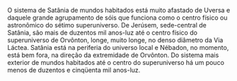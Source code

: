 ﻿O sistema de Satânia de mundos habitados está muito afastado de Uversa e daquele grande agrupamento de sóis que funciona como o centro físico ou astronômico do sétimo superuniverso. De Jerúsem, sede-central de Satânia, são mais de duzentos mil anos-luz até o centro físico do superuniverso de Orvônton, longe, muito longe, no denso diâmetro da Via Láctea. Satânia está na periferia do universo local e Nébadon, no momento, está bem fora, na direção da extremidade de Orvônton. Do sistema mais exterior de mundos habitados até o centro do superuniverso há um pouco menos de duzentos e cinqüenta mil anos-luz.